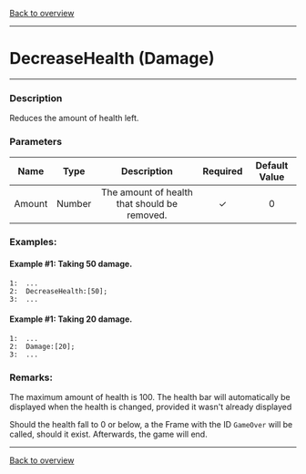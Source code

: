 [Back to overview](index.md)

---
# DecreaseHealth (Damage)
---
### Description
Reduces the amount of health left.

### Parameters

|Name|Type|Description|Required|Default Value|
|:---:|:---:|:---:|:---:|:---:|
|Amount|Number|The amount of health that should be removed.|✓|0|

### Examples:
#### Example #1: Taking 50 damage.
```
1:  ...
2:  DecreaseHealth:[50];
3:  ...
```

#### Example #1: Taking 20 damage.
```
1:  ...
2:  Damage:[20];
3:  ...
```

### Remarks:
The maximum amount of health is 100. 
The health bar will automatically be displayed when the health is changed, provided it wasn't already displayed

Should the health fall to 0 or below, a the Frame with the ID `GameOver` will be called, should it exist. Afterwards, the game will end.

---
[Back to overview](index.md)